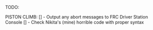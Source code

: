 TODO:

PISTON CLIMB:
  [] - Output any abort messages to FRC Driver Station Console
  [] - Check Nikita's (mine) horrible code with proper syntax
